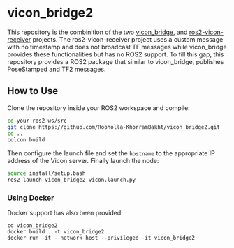 # vicon_bridge2
This repository is the combinition of the two [vicon_bridge](https://github.com/ethz-asl/vicon_bridge), and [ros2-vicon-receiver](https://github.com/OPT4SMART/ros2-vicon-receiver) projects. The ros2-vicon-receiver project uses a custom message with no timestamp and does not broadcast TF messages while vicon_bridge provides these functionalities but has no ROS2 support. To fill this gap, this repository provides a ROS2 package that similar to vicon_bridge, publishes PoseStamped and TF2 messages. 

## How to Use
Clone the repository inside your ROS2 workspace and compile:

```bash
cd your-ros2-ws/src
git clone https://github.com/Rooholla-KhorramBakht/vicon_bridge2.git
cd ..
colcon build
```
Then configure the launch file and set the `hostname` to the appropriate IP address of the Vicon server. Finally launch the node:

```bash
source install/setup.bash
ros2 launch vicon_bridge2 vicon.launch.py
```
### Using Docker
Docker support has also been provided:

```
cd vicon_bridge2
docker build . -t vicon_bridge2
docker run -it --network host --privileged -it vicon_bridge2
```